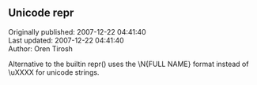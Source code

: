 ## Unicode repr  
Originally published: 2007-12-22 04:41:40  
Last updated: 2007-12-22 04:41:40  
Author: Oren Tirosh  
  
Alternative to the builtin repr() uses the \\N{FULL NAME} format instead of \\uXXXX for unicode strings.
